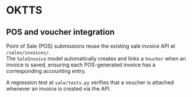 # OKTTS

## POS and voucher integration

Point of Sale (POS) submissions reuse the existing sale invoice API at `/sales/invoices/`.  
The `SaleInvoice` model automatically creates and links a `Voucher` when an invoice is saved, ensuring each POS-generated invoice has a corresponding accounting entry.

A regression test at `sale/tests.py` verifies that a voucher is attached whenever an invoice is created via the API.
